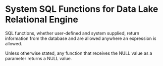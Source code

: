<!-- loio2d42fbb7553a445b958af9e0cd6733fd -->

# System SQL Functions for Data Lake Relational Engine

SQL functions, whether user-defined and system supplied, return information from the database and are allowed anywhere an expression is allowed.



Unless otherwise stated, any function that receives the NULL value as a parameter returns a NULL value.


